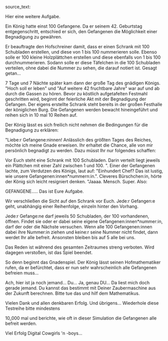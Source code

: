 
source_text:

Hier eine weitere Aufgabe.
 
Ein König hatte einst 100 Gefangene.
Da er seinem 42. Geburtstag entgegenschritt, entschied er sich, den Gefangenen die Möglichkeit einer Begnadigung zu gewähren.

Er beauftragte den Hofschreiner damit, dass er einen Schrank mit 100 Schubladen erstellen, und diese von 1 bis 100 nummerieren solle.
Ebenso solle er 100 kleine Holzplättchen erstellen und diese ebenfalls von 1 bis 100 durchnummerieren.
Sodann solle er diese Täfelchen in die 100 Schubladen verteilen, ohne dabei die Nummer zu sehen, die darauf notiert ist. 
Gesagt getan...
 
7 Tage und 7 Nächte später kam dann der große Tag des gnädigen Königs. "Hoch soll er leben" und "Auf weitere 42 fruchtbare Jahre" war auf und ab durch die Gassen zu hören.
Bevor zu köstlich aufgetafelten Festmahl geschritten wird, beginnt der feierliche Akt mit der Begnadigung der Gefangen.
Der eigens erstellte Schrank steht bereits in der großen Festhalle der königlichen Burg. Die Gefangenen werden bewacht hineingeführt und reihen sich in 10 mal 10 Reihen auf. 
 
Der König lässt es sich freilich nicht nehmen die Bedingungen für die Begnadigung zu erklären:
 
"Liebe:r Gefangene:ninnen! Anlässlich des größten Tages des Reiches, möchte ich meine Gnade erweisen. Ihr erhaltet die Chance, alle von mir persönlich begnadigt zu werden. Dazu müsst Ihr nur folgendes schaffen: 
 
Vor Euch steht eine Schrank mit 100 Schubladen.
 Darin verteilt liegt jeweils ein Plättchen mit einer Zahl zwischen 1 und 100. ".
  Einer der Gefangenen lachte, zum Verdutzen des Königs, laut auf: "Einhundert Chef? Das ist lustig, wie unsere Gefangenen:innen*nummern:in.". Cleveres Bürschchen:in, hörte der König sich leicht resigniert denken. "Jaaaa. Mensch. Super. Also: 
 
GEFANGENE..... Das ist Eure Aufgabe.
 
Wir verschließen die Sicht auf den Schrank vor Euch. Jede:r Gefangen:e geht, unabhängig einer Reihenfolge, einzeln hinter den Vorhang.
 
Jede:r Gefange:ne darf jeweils 50 Schubladen, der 100 vorhandenen, öffnen.
 Findet sie oder er dabei seine eigene Gefangenen:innen*nummer:in, darf der oder die Nächste versuchen. Wenn alle 100 Gefangenen:innen dabei ihre Nummer:in ziehen und keine:r seine Nummer nicht findet, dann werdet Ihr alle befreit. 
 Ansonsten bleiben bis auf 5 alle bei uns. 
 
 Das Reden ist während des gesamten Zeitraumes streng verboten. Wird dagegen verstoßen, ist das Spiel beendet. 
 
So denn beginnt das Gnadenspiel. Der König lässt seinen Hofmathematiker rufen, da er befürchtet, dass er nun sehr wahrscheinlich alle Gefangenen befreien muss...
 
Ach, hier ist ja noch jemand... Du... Ja, genau DU... Da liest mich doch gerade jemand. Du kannst das bestimmt mit Deiner Zaubermaschine aus der Zukunft berechnen. Bitte tue das und hilf dem Mathematikus.
 
Vielen Dank und allen denkbaren Erfolg. Und übrigens... Wiederhole diese Testreihe bitte mindestens 

10_000 mal und berichte, wie oft in dieser Simulation die Gefangenen alle befreit werden.
 
Viel Erfolg Digital Cowgirls 'n -boys...